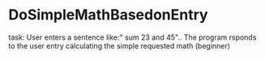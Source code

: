 # DoSimpleMathBasedonEntry
task: User enters a sentence like:" sum 23 and 45".. The program rsponds to the user entry calculating the simple requested math (beginner)
